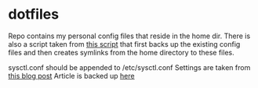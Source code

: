 dotfiles
========

Repo contains my personal config files that reside in the home dir.
There is also a script taken from [this script](https://github.com/michaeljsmalley/dotfiles/blob/master/makesymlinks.sh) that first backs up the existing config files and then creates symlinks  from the home directory to these files. 

sysctl.conf should be appended to /etc/sysctl.conf Settings are taken from [this blog post](https://tobert.github.io/post/2014-06-24-linux-defaults.html) Article is backed up [here](https://gist.github.com/sanislav/46760f3d8f4a07f2ee90)